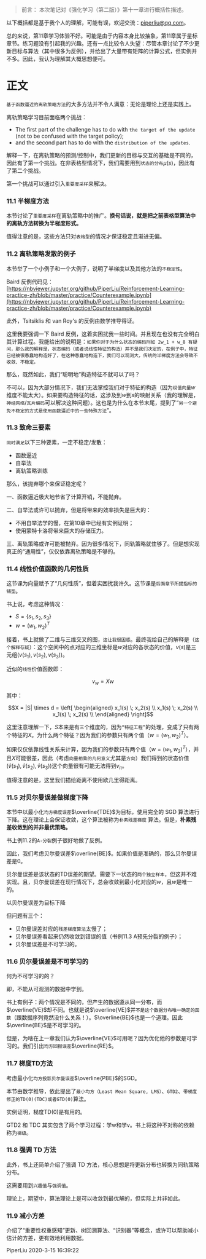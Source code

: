 > 前言： 本次笔记对《强化学习（第二版）》第十一章进行概括性描述。

以下概括都是基于我个人的理解，可能有误，欢迎交流：piperliu@qq.com。

总的来说，第11章学习体验不好。可能是由于内容本身比较抽象，第11章属于星标章节。练习题没有引起我的兴趣。还有一点比较令人失望：尽管本章讨论了不少更新目标与算法（其中很多为反例），并给出了大量带有矩阵的计算公式，但实例并不多。因此，我认为理解其大概思想便可。

# 正文

`基于函数逼近的离轨策略方法`的大多方法并不令人满意：无论是理论上还是实践上。

离轨策略学习目前面临两个挑战：
- The first part of the challenge has to do with `the target of the update` (not to be confused with the
target policy);
- and the second part has to do with the `distribution of the updates`.

解释一下，在离轨策略的预测/控制中，我们更新的目标与交互的基础是不同的，因此有了第一个挑战。在非表格型情况下，我们需要用到`状态的分布`$\mu(s)$，因此有了第二个挑战。

第一个挑战可以通过引入`重要度采样`来解决。

### 11.1 半梯度方法

本节讨论了`重要度采样`在离轨策略中的推广。**换句话说，就是把之前表格型算法中的离轨方法转换为半梯度形式。**

值得注意的是，这些方法只对`表格型`的情况才保证稳定且渐进无偏。

### 11.2 离轨策略发散的例子

本节举了一个小例子和一个大例子，说明了半梯度以及其他方法的`不稳定性`。

Baird 反例代码见：[https://nbviewer.jupyter.org/github/PiperLiu/Reinforcement-Learning-practice-zh/blob/master/practice/Counterexample.ipynb](https://nbviewer.jupyter.org/github/PiperLiu/Reinforcement-Learning-practice-zh/blob/master/practice/Counterexample.ipynb)

此外，Tsitsiklis 和 van Roy's 的反例由数学推导得证。

这里我要强调一下 Baird 反例，这着实困扰我一些时间。并且现在也没有完全明白其计算过程。我能给出的说明是：`如果你对于为什么状态的编码刑如 2w_1 + w_8 有疑问，那么我的解释是，状态编码（或者说线性特征的构造）并不是我们决定的，在例子中，特征已经被很愚蠢地构造好了，在这种愚蠢地构造下，我们可以观测大，传统的半梯度方法会导致不收敛、不稳定。`

那么，既然如此，我们“聪明地”构造特征不就可以了吗？

不可以，因为大部分情况下，我们无法掌控我们对于特征的构造（因为`权值向量`$w$维度不能太大）。如果要构造特征的话，这涉及到$w$到$s$的映射关系（我的理解是，`神经网络`/`瓦片编码`可以解决这种问题）。这也是为什么在本节末尾，提到了“`另一个避免不稳定的方式是使用函数逼近中的一些特殊方法`”。

### 11.3 致命三要素

`同时满足`以下三种要素，一定不稳定/发散：
- 函数逼近
- 自举法
- 离轨策略训练

那么，该抛弃哪个来保证稳定呢？

一、函数逼近极大地节省了计算开销，不能抛弃。

二、自举法或许可以抛弃，但是将带来的效率损失是巨大的：
- 不用自举法学的慢，在第10章中已经有实例证明；
- 使用蒙特卡洛将带来巨大的存储压力。

三、离轨策略或许可能被抛弃。因为很多情况下，同轨策略就住够了。但是想实现真正的“通用性”，仅仅依靠离轨策略是不够的。

### 11.4 线性价值函数的几何性质

这节课为向量赋予了“几何性质”，但着实困扰我许久。这节课是`后面章节所提指标的铺垫`。

书上说，考虑这种情况：
- $S = \{ s_1,s_2,s_3 \}$
- $w = (w_1, w_2)^T$

接着，书上就做了二维与三维交叉的图，`这让我很困惑`。最终我给自己的解释是（`这个解释存疑`）：这个空间中的点对应的三维坐标是$w$对应的各状态的价值，$v(s)$是三元组$(v(s_1),v(s_2),v(s_3))$。

近似的`线性`价值函数即：

$$v_w = X w$$

其中：

$$X = |S| \times d = \left[ \begin{aligned}
x_1(s) \; x_2(s) \\
x_1(s) \; x_2(s) \\
x_1(s) \; x_2(s) \\
\end{aligned} \right]$$

这里注意理解一下，$S$本来是有`三`个维度的，因为`“特征工程”`的处理，变成了只有两个特征的$X$。为什么两个特征？因为我们的参数只有两个值（$w=(w_1,w_2)^T$）。

如果仅仅依靠线性关系来计算，因为我们的参数只有两个值（$w=(w_1,w_2)^T$），并且$X$可能很差，因此（考虑`向量相乘的几何意义`尤其是`方向`）我们得到的状态价值$(\hat{v}(s_1),\hat{v}(s_2),\hat{v}(s_3))$这个向量很有可能无法得到$v_\pi$。

值得注意的是，这里我们描绘距离不使用欧几里得距离。

### 11.5 对贝尔曼误差做梯度下降

本节中以最小化`均方梯度误差`$\overline{TDE}$为目标，使用完全的 SGD 算法进行下降。这在理论上会保证收敛，这个算法被称为`朴素残差梯度` 算法。但是，**朴素残差收敛到的并非最优策略。**

书上例11.2的`A-分裂`例子很好地做了反例。

因此，我们考虑贝尔曼误差$\overline{BE}$。如果价值是准确的，那么贝尔曼误差是0。

贝尔曼误差是该状态的TD误差的期望。需要下一状态的`两个独立样本`，但这并不难实现。且，贝尔曼误差在现行情况下，总会收敛到最小化对应的$w$，且$w$是唯一的。

以贝尔曼误差为目标下降

但问题有三个：
- 贝尔曼误差对应的`残差梯度算法`太慢了；
- 贝尔曼误差看起来仍然收敛到错误的值（书例11.3 A预先分裂的例子）；
- 贝尔曼误差是不可学习的。

### 11.6 贝尔曼误差是不可学习的

何为不可学习的的？

即，不能从可观测的数据中学到。

书上有例子：两个情况是不同的，但产生的数据遵从同一分布，而$\overline{VE}$却不同。也就是说$\overline{VE}$并`不是这个数据分布唯一确定的函数`（跟数据序列竟然没什么关系！）。$\overline{BE}$也是一个道理。因此$\overline{BE}$是不可学习的。

但是，为啥在上一章我们认为$\overline{VE}$可用呢？因为优化他的参数是可学习的。我们引出`均方回报误差`$\overline{RE}$。

### 11.7 梯度TD方法

考虑最小化`均方投影贝尔曼误差`$\overline{PBE}$的SGD。

本节由数学推导，依此提出了`最小均方（Least Mean Square, LMS）`、`GTD2`、`带梯度修正的TD(0)(TDC)或者GTD(0)`算法。

实例证明，梯度TD(0)是有用的。

GTD2 和 TDC 其实包含了两个学习过程：学w和学v。书上将这种不对称的依赖称为`梯级`。

### 11.8 强调 TD 方法

此外，书上还简单介绍了强调 TD 方法，核心思想是将更新分布也转换为同轨策略分布。

这需要用到`兴趣值`与`强调值`。

理论上，期望中，算法理论上是可以收敛到最优解的，但实际上并非如此。

### 11.9 减小方差

介绍了“重要性权重感知”更新、树回溯算法、“识别器”等概念，或许可以帮助减小估计的方差，更有效地利用数据。

PiperLiu
2020-3-15 16:39:22